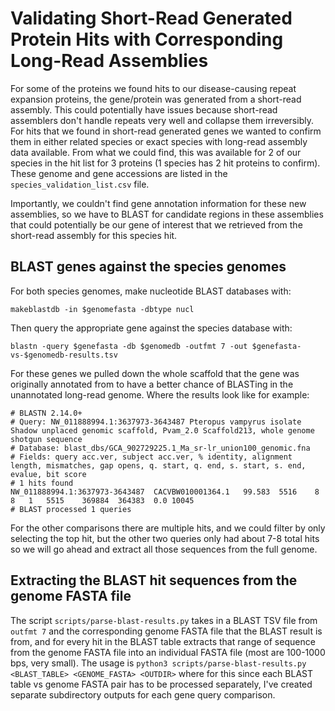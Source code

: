 # Validating Short-Read Generated Protein Hits with Corresponding Long-Read Assemblies

For some of the proteins we found hits to our disease-causing repeat expansion proteins, the gene/protein was generated from a short-read assembly. This could potentially have issues because short-read assemblers don't handle repeats very well and collapse them irreversibly. For hits that we found in short-read generated genes we wanted to confirm them in either related species or exact species with long-read assembly data available. From what we could find, this was available for 2 of our species in the hit list for 3 proteins (1 species has 2 hit proteins to confirm). These genome and gene accessions are listed in the `species_validation_list.csv` file.

Importantly, we couldn't find gene annotation information for these new assemblies, so we have to BLAST for candidate regions in these assemblies that could potentially be our gene of interest that we retrieved from the short-read assembly for this species hit.

## BLAST genes against the species genomes
For both species genomes, make nucleotide BLAST databases with:

```
makeblastdb -in $genomefasta -dbtype nucl
```

Then query the appropriate gene against the species database with:

```
blastn -query $genefasta -db $genomedb -outfmt 7 -out $genefasta-vs-$genomedb-results.tsv
```

For these genes we pulled down the whole scaffold that the gene was originally annotated from to have a better chance of BLASTing in the unannotated long-read genome. Where the results look like for example:
```
# BLASTN 2.14.0+
# Query: NW_011888994.1:3637973-3643487 Pteropus vampyrus isolate Shadow unplaced genomic scaffold, Pvam_2.0 Scaffold213, whole genome shotgun sequence
# Database: blast_dbs/GCA_902729225.1_Ma_sr-lr_union100_genomic.fna
# Fields: query acc.ver, subject acc.ver, % identity, alignment length, mismatches, gap opens, q. start, q. end, s. start, s. end, evalue, bit score
# 1 hits found
NW_011888994.1:3637973-3643487	CACVBW010001364.1	99.583	5516	8	8	1	5515	369884	364383	0.0	10045
# BLAST processed 1 queries
```

For the other comparisons there are multiple hits, and we could filter by only selecting the top hit, but the other two queries only had about 7-8 total hits so we will go ahead and extract all those sequences from the full genome.

## Extracting the BLAST hit sequences from the genome FASTA file
The script `scripts/parse-blast-results.py` takes in a BLAST TSV file from `outfmt 7` and the corresponding genome FASTA file that the BLAST result is from, and for every hit in the BLAST table extracts that range of sequence from the genome FASTA file into an individual FASTA file (most are 100-1000 bps, very small). The usage is `python3 scripts/parse-blast-results.py <BLAST_TABLE> <GENOME_FASTA> <OUTDIR>` where for this since each BLAST table vs genome FASTA pair has to be processed separately, I've created separate subdirectory outputs for each gene query comparison.
